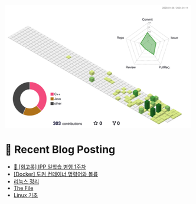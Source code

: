 
![](./profile-3d-contrib/profile-green-animate.svg)



# 🤖 Recent Blog Posting 
<!-- BLOG-POST-LIST:START -->
- [🔖 [회고록] IPP 일학습 병행 1주차](https://velog.io/@sengjun0624/%ED%9A%8C%EA%B3%A0%EB%A1%9D-IPP-%EC%9D%BC%ED%95%99%EC%8A%B5-%EB%B3%91%ED%96%89-1%EC%A3%BC%EC%B0%A8)
- [[Docker] 도커 컨테이너 명령어와 볼륨](https://velog.io/@sengjun0624/Docker-%EB%8F%84%EC%BB%A4-%EC%BB%A8%ED%85%8C%EC%9D%B4%EB%84%88-%EB%AA%85%EB%A0%B9%EC%96%B4%EC%99%80-%EB%B3%BC%EB%A5%A8-t4a8saz5)
- [리눅스 정리](https://velog.io/@sengjun0624/%EB%A6%AC%EB%88%85%EC%8A%A4-%EC%A0%95%EB%A6%AC)
- [The File](https://velog.io/@sengjun0624/The-File)
- [Linux 기초](https://velog.io/@sengjun0624/Linux-%EA%B8%B0)
<!-- BLOG-POST-LIST:END -->
